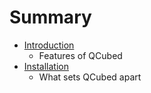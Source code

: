 # Summary

* [Introduction](introduction.md)
   * Features of QCubed
* [Installation](installation.md)
   * What sets QCubed apart

